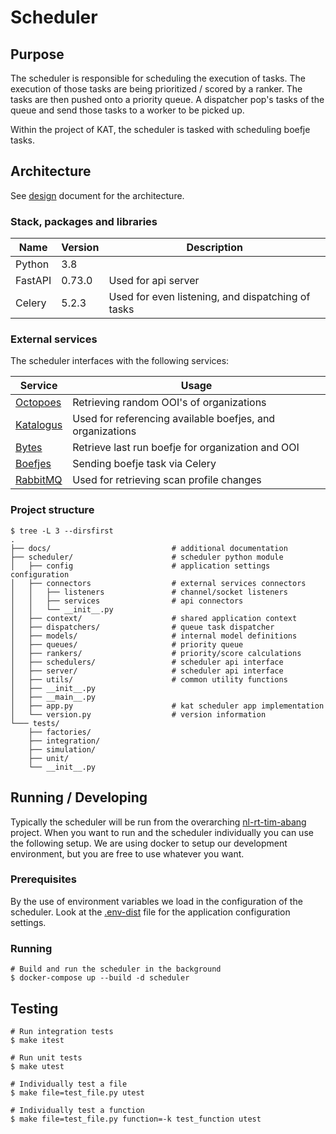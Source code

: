 # Scheduler

## Purpose

The scheduler is responsible for scheduling the execution of tasks. The
execution of those tasks are being prioritized / scored by a ranker. The
tasks are then pushed onto a priority queue. A dispatcher pop's tasks of
the queue and send those tasks to a worker to be picked up.

Within the project of KAT, the scheduler is tasked with scheduling boefje tasks.

## Architecture

See [design](docs/design.md) document for the architecture.

### Stack, packages and libraries

| Name           | Version  | Description                                       |
|----------------|----------|---------------------------------------------------|
| Python         | 3.8      |                                                   |
| FastAPI        | 0.73.0   | Used for api server                               |
| Celery         | 5.2.3    | Used for even listening, and dispatching of tasks |

### External services

The scheduler interfaces with the following services:

| Service | Usage |
|---------|-------|
| [Octopoes](https://github.com/minvws/nl-rt-tim-abang-octopoes) | Retrieving random OOI's of organizations |
| [Katalogus](https://github.com/minvws/nl-rt-tim-abang-boefjes/tree/develop/katalogus) | Used for referencing available boefjes, and organizations |
| [Bytes](https://github.com/minvws/nl-rt-tim-abang-bytes) | Retrieve last run boefje for organization and OOI |
| [Boefjes](https://github.com/minvws/nl-rt-tim-abang-boefjes) | Sending boefje task via Celery |
| [RabbitMQ]() | Used for retrieving scan profile changes |

### Project structure

```
$ tree -L 3 --dirsfirst
.
├── docs/                           # additional documentation
├── scheduler/                      # scheduler python module
│   ├── config                      # application settings configuration
│   ├── connectors                  # external services connectors
│   │   ├── listeners               # channel/socket listeners
│   │   ├── services                # api connectors
│   │   └── __init__.py
│   ├── context/                    # shared application context
│   ├── dispatchers/                # queue task dispatcher
│   ├── models/                     # internal model definitions
│   ├── queues/                     # priority queue
│   ├── rankers/                    # priority/score calculations
│   ├── schedulers/                 # scheduler api interface
│   ├── server/                     # scheduler api interface
│   ├── utils/                      # common utility functions
│   ├── __init__.py
│   ├── __main__.py
│   ├── app.py                      # kat scheduler app implementation
│   └── version.py                  # version information
└─── tests/
    ├── factories/
    ├── integration/
    ├── simulation/
    ├── unit/
    └── __init__.py
```

## Running / Developing

Typically the scheduler will be run from the overarching
[nl-rt-tim-abang](https://github.com/minvws/nl-rt-tim-abang) project. When
you want to run and the scheduler individually you can use the following setup.
We are using docker to setup our development environment, but you are free
to use whatever you want.

### Prerequisites

By the use of environment variables we load in the configuration of the 
scheduler. Look at the [.env-dist](.env-dist) file for the application
configuration settings.

### Running

```
# Build and run the scheduler in the background
$ docker-compose up --build -d scheduler
```

## Testing

```
# Run integration tests
$ make itest

# Run unit tests
$ make utest

# Individually test a file
$ make file=test_file.py utest

# Individually test a function
$ make file=test_file.py function=-k test_function utest
```
